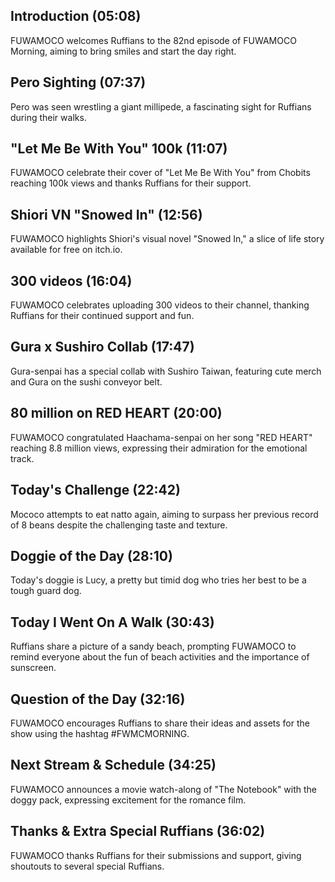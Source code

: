## Introduction (05:08)

FUWAMOCO welcomes Ruffians to the 82nd episode of FUWAMOCO Morning, aiming to bring smiles and start the day right.

## Pero Sighting (07:37)

Pero was seen wrestling a giant millipede, a fascinating sight for Ruffians during their walks.

## "Let Me Be With You" 100k (11:07)

FUWAMOCO celebrate their cover of "Let Me Be With You" from Chobits reaching 100k views and thanks Ruffians for their support.

## Shiori VN "Snowed In" (12:56)

FUWAMOCO highlights Shiori's visual novel "Snowed In," a slice of life story available for free on itch.io.

## 300 videos (16:04)

FUWAMOCO celebrates uploading 300 videos to their channel, thanking Ruffians for their continued support and fun.

## Gura x Sushiro Collab (17:47)

Gura-senpai has a special collab with Sushiro Taiwan, featuring cute merch and Gura on the sushi conveyor belt.

## 80 million on RED HEART (20:00)

FUWAMOCO congratulated Haachama-senpai on her song "RED HEART" reaching 8.8 million views, expressing their admiration for the emotional track.

## Today's Challenge (22:42)

Mococo attempts to eat natto again, aiming to surpass her previous record of 8 beans despite the challenging taste and texture.

## Doggie of the Day (28:10)

Today's doggie is Lucy, a pretty but timid dog who tries her best to be a tough guard dog.

## Today I Went On A Walk (30:43)

Ruffians share a picture of a sandy beach, prompting FUWAMOCO to remind everyone about the fun of beach activities and the importance of sunscreen.

## Question of the Day (32:16)

FUWAMOCO encourages Ruffians to share their ideas and assets for the show using the hashtag #FWMCMORNING.

## Next Stream & Schedule (34:25)

FUWAMOCO announces a movie watch-along of "The Notebook" with the doggy pack, expressing excitement for the romance film.

## Thanks & Extra Special Ruffians (36:02)

FUWAMOCO thanks Ruffians for their submissions and support, giving shoutouts to several special Ruffians.
